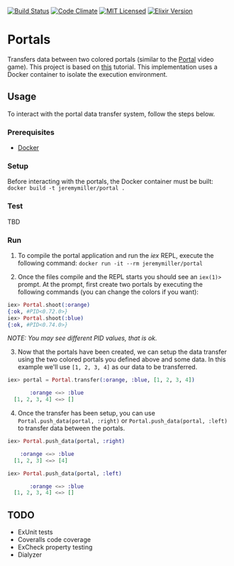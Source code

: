 [![Build Status](https://travis-ci.org/jeremy-miller/portals.svg?branch=master)](https://travis-ci.org/jeremy-miller/portals)
[![Code Climate](https://codeclimate.com/github/jeremy-miller/portals/badges/gpa.svg)](https://codeclimate.com/github/jeremy-miller/portals)
[![MIT Licensed](https://img.shields.io/badge/license-MIT-blue.svg)](https://raw.githubusercontent.com/hyperium/hyper/master/LICENSE)
[![Elixir Version](https://img.shields.io/badge/Elixir-1.4-blue.svg)]()

# Portals
Transfers data between two colored portals (similar to the [Portal](https://en.wikipedia.org/wiki/Portal_(video_game)) video game).
This project is based on [this](http://howistart.org/posts/elixir/1/) tutorial.
This implementation uses a Docker container to isolate the execution environment.

## Usage
To interact with the portal data transfer system, follow the steps below.

### Prerequisites
- [Docker](https://docs.docker.com/engine/installation/)

### Setup
Before interacting with the portals, the Docker container must be built: ```docker build -t jeremymiller/portal .```

### Test
TBD

### Run
1. To compile the portal application and run the *iex* REPL, execute the following command: ```docker run -it --rm jeremymiller/portal```

2. Once the files compile and the REPL starts you should see an ```iex(1)>``` prompt.
At the prompt, first create two portals by executing the following commands (you can change the colors if you want):
```elixir
iex> Portal.shoot(:orange)
{:ok, #PID<0.72.0>}
iex> Portal.shoot(:blue)
{:ok, #PID<0.74.0>}
```
*NOTE: You may see different PID values, that is ok.*

3. Now that the portals have been created, we can setup the data transfer using the two colored portals you defined above and some data.
In this example we'll use ```[1, 2, 3, 4]``` as our data to be transferred.
```elixir
iex> portal = Portal.transfer(:orange, :blue, [1, 2, 3, 4])

       :orange <=> :blue
  [1, 2, 3, 4] <=> []

```

4. Once the transfer has been setup, you can use ```Portal.push_data(portal, :right)``` or ```Portal.push_data(portal, :left)```
to transfer data between the portals.
```elixir
iex> Portal.push_data(portal, :right)

    :orange <=> :blue
  [1, 2, 3] <=> [4]

iex> Portal.push_data(portal, :left)

       :orange <=> :blue
  [1, 2, 3, 4] <=> []

```

## TODO
- ExUnit tests
- Coveralls code coverage
- ExCheck property testing
- Dialyzer
